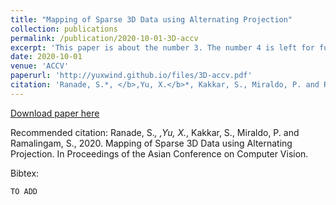 ```yaml
---
title: "Mapping of Sparse 3D Data using Alternating Projection"
collection: publications
permalink: /publication/2020-10-01-3D-accv
excerpt: 'This paper is about the number 3. The number 4 is left for future work.'
date: 2020-10-01
venue: 'ACCV'
paperurl: 'http://yuxwind.github.io/files/3D-accv.pdf'
citation: 'Ranade, S.*, </b>,Yu, X.</b>*, Kakkar, S., Miraldo, P. and Ramalingam, S., 2020. Mapping of Sparse 3D Data using Alternating Projection. In Proceedings of the Asian Conference on Computer Vision.'
---
```


[Download paper here](http://yuxwind.github.io/files/3D-accv.pdf)

Recommended citation:
Ranade, S.*, </b>,Yu, X.</b>*, Kakkar, S., Miraldo, P. and Ramalingam, S., 2020. Mapping of
Sparse 3D Data using Alternating Projection. In Proceedings of the Asian
Conference on Computer Vision.

Bibtex:
```
TO ADD
```
